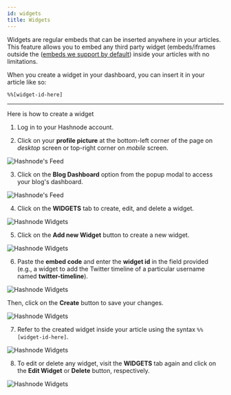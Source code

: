 ```yaml
---
id: widgets
title: Widgets
---
```


Widgets are regular embeds that can be inserted anywhere in your articles. This feature allows you to embed any third party widget (embeds/iframes outside the ([embeds we support by default](embeds.md)) inside your articles with no limitations.

When you create a widget in your dashboard, you can insert it in your article like so:

```
%%[widget-id-here]
```

---

Here is how to create a widget

1. Log in to your Hashnode account.

2. Click on your **profile picture** at the bottom-left corner of the page on *desktop* screen or top-right corner on *mobile* screen.

![Hashnode's Feed](https://cdn.hashnode.com/res/hashnode/image/upload/v1616492775188/7u9FsH_We.png?auto=compress)

3. Click on the **Blog Dashboard** option from the popup modal to access your blog's dashboard.

![Hashnode's Feed](https://cdn.hashnode.com/res/hashnode/image/upload/v1616495148429/anxbO8ZqM.png?auto=compress)

4. Click on the **WIDGETS** tab to create, edit, and delete a widget.

![Hashnode Widgets](https://cdn.hashnode.com/res/hashnode/image/upload/v1616495420969/CZKCnrX0g.png?auto=compress)

5. Click on the **Add new Widget** button to create a new widget.

![Hashnode Widgets](https://cdn.hashnode.com/res/hashnode/image/upload/v1616495495765/-XRbn2DAS.png?auto=compress)

6. Paste the **embed code** and enter the **widget id** in the field provided (e.g., a widget to add the Twitter timeline of a particular username named **twitter-timeline**).

![Hashnode Widgets](https://cdn.hashnode.com/res/hashnode/image/upload/v1616495798761/95XTCODHn.png?auto=compress)

Then, click on the **Create** button to save your changes.

![Hashnode Widgets](https://cdn.hashnode.com/res/hashnode/image/upload/v1616495875736/vlhqAMB_L.png?auto=compress)

7. Refer to the created widget inside your article using the syntax `%%[widget-id-here]`.

![Hashnode Widgets](https://cdn.hashnode.com/res/hashnode/image/upload/v1616495993889/wAxGp442L.png?auto=compress)

8. To edit or delete any widget, visit the **WIDGETS** tab again and click on the **Edit Widget** or **Delete** button, respectively.

![Hashnode Widgets](https://cdn.hashnode.com/res/hashnode/image/upload/v1616496391406/ujX-SU5-M.png?auto=compress)
